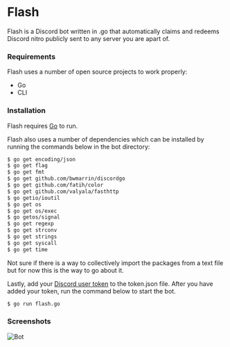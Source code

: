 # Flash

Flash is a Discord bot written in .go that automatically claims and redeems Discord nitro publicly sent to any server you are apart of. 

### Requirements

Flash uses a number of open source projects to work properly:

* Go
* CLI

### Installation
Flash requires [Go](https://golang.org/dl/) to run.

Flash also uses a number of dependencies which can be installed by running the commands below in the bot directory:
```sh
$ go get encoding/json
$ go get flag
$ go get fmt
$ go get github.com/bwmarrin/discordgo
$ go get github.com/fatih/color
$ go get github.com/valyala/fasthttp
$ go getio/ioutil
$ go get os
$ go get os/exec
$ go getos/signal
$ go get regexp
$ go get strconv
$ go get strings
$ go get syscall
$ go get time
```
Not sure if there is a way to collectively import the packages from a text file but for now this is the way to go about it.

Lastly, add your [Discord user token](https://github.com/Tyrrrz/DiscordChatExporter/wiki/Obtaining-Token-and-Channel-IDs) to the token.json file. After you have added your token, run the command below to start the bot.
```sh
$ go run flash.go
```
### Screenshots
![Bot](https://i.imgur.com/ebsvBrh.png)
